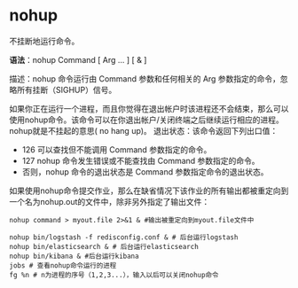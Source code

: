 # nohup

不挂断地运行命令。

**语法**：nohup Command \[ Arg ... \] \[ & \]

描述：nohup 命令运行由 Command 参数和任何相关的 Arg 参数指定的命令，忽略所有挂断（SIGHUP）信号。

如果你正在运行一个进程，而且你觉得在退出帐户时该进程还不会结束，那么可以使用nohup命令。该命令可以在你退出帐户/关闭终端之后继续运行相应的进程。nohup就是不挂起的意思\( no hang up\)。 退出状态：该命令返回下列出口值：

* 126 可以查找但不能调用 Command 参数指定的命令。
* 127 nohup 命令发生错误或不能查找由 Command 参数指定的命令。　　
* 否则，nohup 命令的退出状态是 Command 参数指定命令的退出状态。 　

如果使用nohup命令提交作业，那么在缺省情况下该作业的所有输出都被重定向到一个名为nohup.out的文件中，除非另外指定了输出文件：

```text
nohup command > myout.file 2>&1 & #输出被重定向到myout.file文件中
```

```text
nohup bin/logstash -f redisconfig.conf & # 后台运行logstash
nohup bin/elasticsearch & # 后台运行elasticsearch
nohup bin/kibana & #后台运行kibana
jobs # 查看nohup命令运行的进程
fg %n # n为进程的序号（1,2,3...），输入以后可以关闭nohup命令
```

